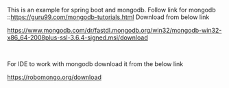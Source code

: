 This is an example for spring boot and mongodb.
Follow link for mongodb ::https://guru99.com/mongodb-tutorials.html
    Download from below link​

   https://www.mongodb.com/dr/fastdl.mongodb.org/win32/mongodb-win32-x86_64-2008plus-ssl-3.6.4-signed.msi/download​

​

For IDE to work with mongodb download it from the below link​

   https://robomongo.org/download​

​

​
